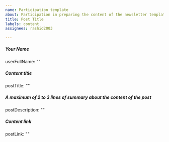 ```yaml
---
name: Participation template
about: Participation in preparing the content of the newsletter template
title: Post Title
labels: content
assignees: rashid2003

---
```


##### Your Name
userFullName: ""

##### Content title
postTitle: ""

##### A maximum of 2 to 3 lines of summary about the content of the post
postDescription: ""

##### Content link
postLink: ""
